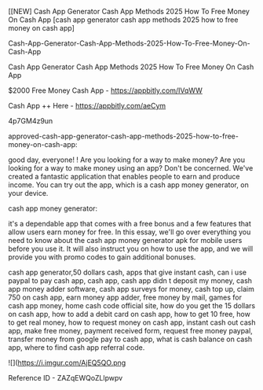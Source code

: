 [[NEW] Cash App Generator Cash App Methods 2025 How To Free Money On Cash App  [cash app generator cash app methods 2025 how to free money on cash app]

Cash-App-Generator-Cash-App-Methods-2025-How-To-Free-Money-On-Cash-App

Cash App Generator Cash App Methods 2025 How To Free Money On Cash App

$2000 Free Money Cash App -  https://appbitly.com/IVqWW


Cash App ++ Here - https://appbitly.com/aeCym


4p7GM4z9un

approved-cash-app-generator-cash-app-methods-2025-how-to-free-money-on-cash-app:

good day, everyone! ! Are you looking for a way to make money? Are you looking for a way to make money using an app? Don't be concerned. We've created a fantastic application that enables people to earn and produce income. You can try out the app, which is a cash app money generator, on your device.

cash app money generator:

it's a dependable app that comes with a free bonus and a few features that allow users earn money for free. In this essay, we'll go over everything you need to know about the cash app money generator apk for mobile users before you use it. It will also instruct you on how to use the app, and we will provide you with promo codes to gain additional bonuses.

cash app generator,50 dollars cash, apps that give instant cash, can i use paypal to pay cash app, cash app, cash app didn t deposit my money, cash app money adder software, cash app surveys for money, cash top up, claim 750 on cash app, earn money app adder, free money by mail, games for cash app money, home cash code official site, how do you get the 15 dollars on cash app, how to add a debit card on cash app, how to get 10 free, how to get real money, how to request money on cash app, instant cash out cash app, make free money, payment received form, request free money paypal, transfer money from google pay to cash app, what is cash balance on cash app, where to find cash app referral code.

![](https://i.imgur.com/AjEQ5QO.png

Reference ID - ZAZqEWQoZLlpwpv